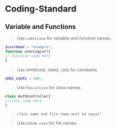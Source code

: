 # Coding-Standard

## Variable and Functions
> Use `camelCase` for variable and function names.
```php
$userName = "example";
function userLogin(){
// function code here
}
```

> Use `UPPERCASE_SNAKE_CASE` for constants.
```php
$MAX_USERS = 100;
```

> Use `PascalCase` for class names.
```php
class AuthController{
//class code here
}
```
> `class name and file name must be equal! `
>
> Use `kebab-case` for file names.



